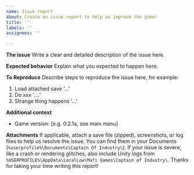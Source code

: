```yaml
---
name: Issue report
about: Create an issue report to help us improve the game!
title: ''
labels: ''
assignees: ''

---
```


**The issue**
Write a clear and detailed description of the issue here.

**Expected behavior**
Explain what you expected to happen here.

**To Reproduce**
Describe steps to reproduce the issue here, for example:
1. Load attached save '...'
2. Do xxx '....'
3. Strange thing happens '...'

**Additional context**
 - Game version: [e.g. 0.2.1a, see main menu]

**Attachments**
If applicable, attach a save file (zipped), screenshots, or log files to help us resolve the issue. You can find them in your Documents (`%userprofile%\Documents\Captain Of Industry\`). If your issue is severe, like a crash or rendering glitches, also include Unity logs from `%USERPROFILE%\AppData\LocalLow\Mafi Games\Captain of Industry\`. Thanks for taking your time writing this report!
